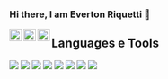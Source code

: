 ### Hi there, I am Everton Riquetti 👋

<a target="_blank" href="https://www.linkedin.com/in/everton-dos-santos-riquetti">
  <img align="left" alt="LinkdeIN" width="22px" src="https://cdn.jsdelivr.net/npm/simple-icons@v3/icons/linkedin.svg" />
</a>
<a target="_blank" href="https://api.whatsapp.com/send?phone=5514991964009">
  <img align="left" alt="Whatsapp" width="22px" src="https://cdn.jsdelivr.net/npm/simple-icons@v3/icons/whatsapp.svg" />
</a>
<a target="_blank" href="mailto:everton.riquetti@gmail.com">
  <img align="left" alt="Gmail" width="22px" src="https://cdn.jsdelivr.net/npm/simple-icons@v3/icons/gmail.svg" />
</a>

<h2> Languages e Tools</h2>
<img src="https://img.shields.io/badge/HTML5-E34F26?style=for-the-badge&logo=html5&logoColor=white" />
<img src="https://img.shields.io/badge/CSS3-1572B6?style=for-the-badge&logo=css3&logoColor=white" />
<img src="https://img.shields.io/badge/Bootstrap-563D7C?style=for-the-badge&logo=bootstrap&logoColor=white" /> 
<img src="https://img.shields.io/badge/Javascript-323330?style=for-the-badge&logo=javascript&logoColor=F7DF1E" />
<img src="https://img.shields.io/badge/React-20232A?style=for-the-badge&logo=react&logoColor=61DAFB" />
<img src="https://img.shields.io/badge/PHP-777BB4?style=for-the-badge&logo=php&logoColor=white" /> 
<img src="https://img.shields.io/badge/MySQL-00000F?style=for-the-badge&logo=mysql&logoColor=white" />
<img src="https://img.shields.io/badge/PostgreSQL-316192?style=for-the-badge&logo=postgresql&logoColor=white" />


